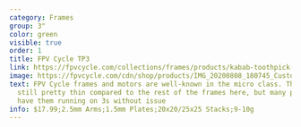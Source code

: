 ```yaml
---
category: Frames
group: 3"
color: green
visible: true
order: 1
title: FPV Cycle TP3
link: https://fpvcycle.com/collections/frames/products/kabab-toothpick-3-tp3-frame
image: https://fpvcycle.com/cdn/shop/products/IMG_20200808_180745_Custom_02dff593-a158-4f1b-a873-afeb81593d39_720x.jpg?v=1605654162
text: FPV Cycle frames and motors are well-known in the micro class. The TP3 is
  still pretty thin compared to the rest of the frames here, but many people
  have them running on 3s without issue
info: $17.99;2.5mm Arms;1.5mm Plates;20x20/25x25 Stacks;9-10g
---
```

